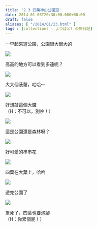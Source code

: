 ```yaml
---
title: '2.3 四葉神山公園遊'
date: 2014-01-03T20:30:00.000+08:00
draft: false
aliases: [ "/2014/01/23.html" ]
tags : [collections - よつばと! の旅行記]
---
```


一早起來遊公園，公園很大很大的  

[![](https://1.bp.blogspot.com/-NYRjISrpmpo/XCh0U5CJGNI/AAAAAAAADBE/ZZWQvUlIoY8BjrPMyVy30Hbc3Z9jL241QCLcBGAs/s640/31.jpg)](https://1.bp.blogspot.com/-NYRjISrpmpo/XCh0U5CJGNI/AAAAAAAADBE/ZZWQvUlIoY8BjrPMyVy30Hbc3Z9jL241QCLcBGAs/s1600/31.jpg)

高高的地方可以看到多遠呢？  

[![](https://2.bp.blogspot.com/-29RB84GrqWM/XCh0aDur36I/AAAAAAAADBI/ZWrxukJwCGYvv-HcWENZL21vqS1G13FEgCLcBGAs/s640/32.jpg)](https://2.bp.blogspot.com/-29RB84GrqWM/XCh0aDur36I/AAAAAAAADBI/ZWrxukJwCGYvv-HcWENZL21vqS1G13FEgCLcBGAs/s1600/32.jpg)

大大個菠蘿，哈哈～  

[![](https://4.bp.blogspot.com/-_yiGTbV_MrM/XCh0e_vPegI/AAAAAAAADBQ/bg1HUPVwXZICwy3GU8dD-53zUO0t27AYwCLcBGAs/s640/33.jpg)](https://4.bp.blogspot.com/-_yiGTbV_MrM/XCh0e_vPegI/AAAAAAAADBQ/bg1HUPVwXZICwy3GU8dD-53zUO0t27AYwCLcBGAs/s1600/33.jpg)

好想敲這個大鑼  
（H：不可以，別吵！）  

[![](https://2.bp.blogspot.com/-XoLggmhY4Is/XCh0kL5UN4I/AAAAAAAADBU/aU2gESWCDOgR2WL-ONHOTElYvTcWcvx3QCLcBGAs/s640/34.jpg)](https://2.bp.blogspot.com/-XoLggmhY4Is/XCh0kL5UN4I/AAAAAAAADBU/aU2gESWCDOgR2WL-ONHOTElYvTcWcvx3QCLcBGAs/s1600/34.jpg)

這是公園還是森林呀？  

[![](https://4.bp.blogspot.com/-WVwIQU98bvU/XCh0pOWrQaI/AAAAAAAADBY/mg7Ft9fy6j0sK2n3jhhSpulwz6xsoN9YACLcBGAs/s640/35.jpg)](https://4.bp.blogspot.com/-WVwIQU98bvU/XCh0pOWrQaI/AAAAAAAADBY/mg7Ft9fy6j0sK2n3jhhSpulwz6xsoN9YACLcBGAs/s1600/35.jpg)

好可愛的串串花  

[![](https://2.bp.blogspot.com/-RH-PXDbcGfI/XCh0ugrwgXI/AAAAAAAADBg/zXm68Zn3mlsD-935M0O4-Zr0YdRZF_PdgCLcBGAs/s640/36.jpg)](https://2.bp.blogspot.com/-RH-PXDbcGfI/XCh0ugrwgXI/AAAAAAAADBg/zXm68Zn3mlsD-935M0O4-Zr0YdRZF_PdgCLcBGAs/s1600/36.jpg)

四葉在大葉上，哈哈  

[![](https://3.bp.blogspot.com/-OGHKgC6ajhE/XCh00L39VII/AAAAAAAADBs/B0mjmR6wwIQQVn7uRtw-NOb7W_6lHAMHQCLcBGAs/s640/37.jpg)](https://3.bp.blogspot.com/-OGHKgC6ajhE/XCh00L39VII/AAAAAAAADBs/B0mjmR6wwIQQVn7uRtw-NOb7W_6lHAMHQCLcBGAs/s1600/37.jpg)

遊完公園了  

[![](https://2.bp.blogspot.com/-tUYxWH2Pmno/XCh05mqKtJI/AAAAAAAADB0/UEU-PIfTXUMIyjTsznv8a3xNyPTLkCaYgCLcBGAs/s640/38.jpg)](https://2.bp.blogspot.com/-tUYxWH2Pmno/XCh05mqKtJI/AAAAAAAADB0/UEU-PIfTXUMIyjTsznv8a3xNyPTLkCaYgCLcBGAs/s1600/38.jpg)

累死了，四葉也要泡腳  
（H：你累個屁！）